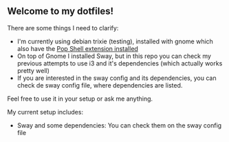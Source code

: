 ## Welcome to my dotfiles!

There are some things I need to clarify:
- I'm currently using debian trixie (testing), installed with gnome which also have the [Pop Shell extension installed](https://support.system76.com/articles/pop-shell/)
- On top of Gnome I installed Sway, but in this repo you can check my previous attempts to use i3 and it's dependencies (which actually works pretty well)
- If you are interested in the sway config and its dependencies, you can check de sway config file, where dependencies are listed.

Feel free to use it in your setup or ask me anything.

My current setup includes:
- Sway and some dependencies: You can check them on the sway config file
